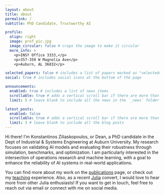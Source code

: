 ```yaml
---
layout: about
title: about
permalink: /
subtitle: PhD Candidate, Trustworthy AI

profile:
  align: right
  image: prof_pic.jpg
  image_circular: false # crops the image to make it circular
  more_info: >
    <p>INSY Office 3333,</p>
    <p>357-359 W Magnolia Ave</p>
    <p>Auburn, AL 36832</p>

selected_papers: false # includes a list of papers marked as "selected={true}"
social: true # includes social icons at the bottom of the page

announcements:
  enabled: true # includes a list of news items
  scrollable: true # adds a vertical scroll bar if there are more than 3 news items
  limit: 5 # leave blank to include all the news in the `_news` folder

latest_posts:
  enabled: false
  scrollable: true # adds a vertical scroll bar if there are more than 3 new posts items
  limit: 3 # leave blank to include all the blog posts
---
```


Hi there! I'm Konstantinos Ziliaskopoulos, or Dean, a PhD candidate in the Dept of Industrial & Systems Engineering at Auburn University. My research focuses on validating AI models and evaluating their robustness through simulation, benchmarks, and optimization. I am particularly interested in the intersection of operations research and machine learning, with a goal to enhance the reliability of AI systems in real-world applications.

You can find more about my work on the [publications](/publications/) page, or check out my [teaching](/teaching/) experience. Also, as a recent [Julia](https://julialang.org/) convert, I would love to hear more from other Julia enthusiasts! If you want to get in touch, feel free to reach out via email or connect with me on social media.
